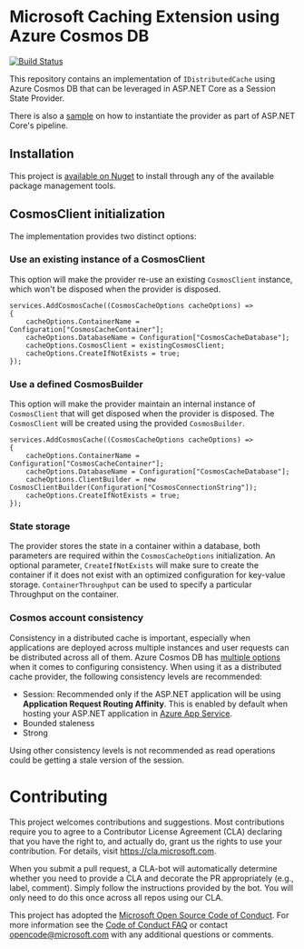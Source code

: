 # Microsoft Caching Extension using Azure Cosmos DB

[![Build Status](https://cosmos-db-sdk-public.visualstudio.com/cosmos-db-sdk-public/_apis/build/status/Microsoft.Extensions.Caching.Cosmos%20-%20Nightly?branchName=master)](https://cosmos-db-sdk-public.visualstudio.com/cosmos-db-sdk-public/_build/latest?definitionId=46&branchName=master)

This repository contains an implementation of `IDistributedCache` using Azure Cosmos DB that can be leveraged in ASP.NET Core as a Session State Provider.

There is also a [sample](./sample/Startup.cs) on how to instantiate the provider as part of ASP.NET Core's pipeline.

## Installation

This project is [available on Nuget](https://www.nuget.org/packages/Microsoft.Extensions.Caching.Cosmos) to install through any of the available package management tools.

## CosmosClient initialization

The implementation provides two distinct options:

### Use an existing instance of a CosmosClient

This option will make the provider re-use an existing `CosmosClient` instance, which won't be disposed when the provider is disposed.

```c-sharp
services.AddCosmosCache((CosmosCacheOptions cacheOptions) =>
{
    cacheOptions.ContainerName = Configuration["CosmosCacheContainer"];
    cacheOptions.DatabaseName = Configuration["CosmosCacheDatabase"];
    cacheOptions.CosmosClient = existingCosmosClient;
    cacheOptions.CreateIfNotExists = true;
});
```

### Use a defined CosmosBuilder

This option will make the provider maintain an internal instance of `CosmosClient` that will get disposed when the provider is disposed. The `CosmosClient` will be created using the provided `CosmosBuilder`.

```c-sharp
services.AddCosmosCache((CosmosCacheOptions cacheOptions) =>
{
    cacheOptions.ContainerName = Configuration["CosmosCacheContainer"];
    cacheOptions.DatabaseName = Configuration["CosmosCacheDatabase"];
    cacheOptions.ClientBuilder = new CosmosClientBuilder(Configuration["CosmosConnectionString"]);
    cacheOptions.CreateIfNotExists = true;
});
```

### State storage

The provider stores the state in a container within a database, both parameters are required within the `CosmosCacheOptions` initialization. An optional parameter, `CreateIfNotExists` will make sure to create the container if it does not exist with an optimized configuration for key-value storage. `ContainerThroughput` can be used to specify a particular Throughput on the container.

### Cosmos account consistency

Consistency in a distributed cache is important, especially when applications are deployed across multiple instances and user requests can be distributed across all of them. 
Azure Cosmos DB has [multiple options](https://docs.microsoft.com/azure/cosmos-db/consistency-levels) when it comes to configuring consistency. When using it as a distributed cache provider, the following consistency levels are recommended:

* Session: Recommended only if the ASP.NET application will be using **Application Request Routing Affinity**. This is enabled by default when hosting your ASP.NET application in [Azure App Service](https://docs.microsoft.com/azure/app-service/configure-common#configure-general-settings).
* Bounded staleness
* Strong

Using other consistency levels is not recommended as read operations could be getting a stale version of the session.

# Contributing

This project welcomes contributions and suggestions.  Most contributions require you to agree to a
Contributor License Agreement (CLA) declaring that you have the right to, and actually do, grant us
the rights to use your contribution. For details, visit https://cla.microsoft.com.

When you submit a pull request, a CLA-bot will automatically determine whether you need to provide
a CLA and decorate the PR appropriately (e.g., label, comment). Simply follow the instructions
provided by the bot. You will only need to do this once across all repos using our CLA.

This project has adopted the [Microsoft Open Source Code of Conduct](https://opensource.microsoft.com/codeofconduct/).
For more information see the [Code of Conduct FAQ](https://opensource.microsoft.com/codeofconduct/faq/) or
contact [opencode@microsoft.com](mailto:opencode@microsoft.com) with any additional questions or comments.
